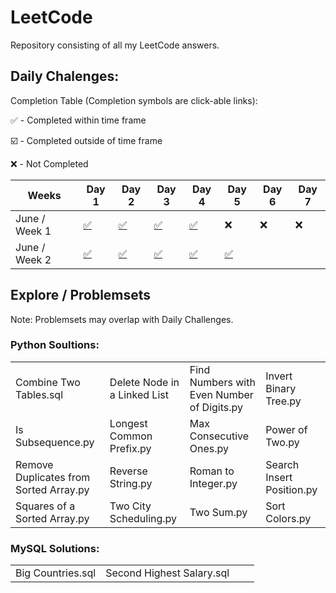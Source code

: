 # LeetCode
Repository consisting of all my LeetCode answers.

## Daily Chalenges:

Completion Table (Completion symbols are click-able links):

:white_check_mark: - Completed within time frame

:ballot_box_with_check: - Completed outside of time frame

:x: - Not Completed

 Weeks         | Day 1                                                                                                             | Day 2              | Day 3              | Day 4              | Day 5 | Day 6 | Day 7 |
|---------------|-------------------------------------------------------------------------------------------------------------------|--------------------|--------------------|--------------------|-------|-------|-------|
| June / Week 1 | [:white_check_mark:](https://github.com/ChrisBradLeigh/LeetCode/blob/master/JuneDailyChallenges/Week%201/Day1.py) | [:white_check_mark:](https://github.com/ChrisBradLeigh/LeetCode/blob/master/JuneDailyChallenges/Week%201/Day2.py) | [:white_check_mark:](https://github.com/ChrisBradLeigh/LeetCode/blob/master/JuneDailyChallenges/Week%201/Day3.py) | [:white_check_mark:](https://github.com/ChrisBradLeigh/LeetCode/blob/master/JuneDailyChallenges/Week%201/Day4.py) | :x:   | :x:   | :x:   |
| June / Week 2 | [:white_check_mark:](https://github.com/ChrisBradLeigh/LeetCode/blob/master/JuneDailyChallenges/Week%202/Day1.py) | [:white_check_mark:](https://github.com/ChrisBradLeigh/LeetCode/blob/master/JuneDailyChallenges/Week%202/Day2.py) | [:white_check_mark:](https://github.com/ChrisBradLeigh/LeetCode/blob/master/JuneDailyChallenges/Week%202/Day3.py) | [:white_check_mark:](https://github.com/ChrisBradLeigh/LeetCode/blob/master/JuneDailyChallenges/Week%202/Day4.py) | [:white_check_mark:](https://github.com/ChrisBradLeigh/LeetCode/blob/master/JuneDailyChallenges/Week%202/Day5.py) |       |       |
## Explore / Problemsets

Note: Problemsets may overlap with Daily Challenges.

### Python Soultions:

|                                        |                              |                                            |                           |
|----------------------------------------|------------------------------|--------------------------------------------|---------------------------|
| Combine Two Tables.sql                  | Delete Node in a Linked List | Find Numbers with Even Number of Digits.py | Invert Binary Tree.py     |
| Is Subsequence.py                      | Longest Common Prefix.py     | Max Consecutive Ones.py                    | Power of Two.py           |
| Remove Duplicates from Sorted Array.py | Reverse String.py            | Roman to Integer.py                        | Search Insert Position.py |
| Squares of a Sorted Array.py           | Two City Scheduling.py       | Two Sum.py                                 | Sort Colors.py             

### MySQL Solutions:

|                   |                           |   |   |
|-------------------|---------------------------|---|---|
| Big Countries.sql | Second Highest Salary.sql |   |   |
